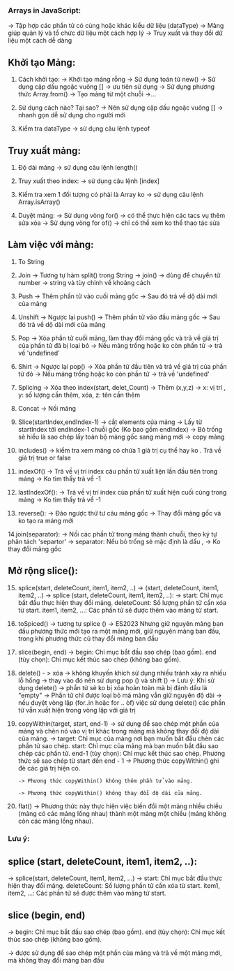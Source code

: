 ### Arrays in JavaScript:

-> Tập hợp các phần tử có cùng hoặc khác kiểu dữ liệu (dataType)
-> Mảng giúp quản lý và tổ chức dữ liệu một cách hợp lý
-> Truy xuất và thay đổi dữ liệu một cách dễ dàng

## Khởi tạo Mảng:

1. Cách khởi tạo:
   -> Khởi tạo mảng rỗng
   -> Sử dụng toán tử new()
   -> Sử dụng cặp dấu ngoặc vuông [] -> ưu tiên sử dụng
   -> Sử dụng phương thức Array.from() -> Tạo mảng từ một chuỗi
   ->...

2. Sử dụng cách nào? Tại sao?
   -> Nên sử dụng cặp dấu ngoặc vuông [] -> nhanh gọn dễ sử dụng cho người mới

3. Kiểm tra dataType
   -> sử dụng câu lệnh typeof

## Truy xuất mảng:

1. Độ dài mảng
   -> sử dụng câu lệnh length()

2. Truy xuất theo index:
   -> sử dụng câu lệnh [index]

3. Kiểm tra xem 1 đối tượng có phải là Array ko
   -> sử dụng câu lệnh Array.isArray()

4. Duyệt mảng:
   -> Sử dụng vòng for() -> có thể thực hiện các tacs vụ thêm sửa xóa
   -> Sử dụng vòng for of() -> chỉ có thể xem ko thể thao tác sửa

<!-- -------------------------------- Array  Method  P1 --------------------- -->

## Làm việc với mảng:

1. To String

2. Join
   -> Tương tự hàm split() trong String
   -> join() -> dùng để chuyển từ number -> string và tùy chỉnh về khoảng cách

3. Push
   -> Thêm phần tử vào cuối mảng gốc
   -> Sau đó trả về dộ dài mới của mảng

4. Unshift
   -> Ngược lại push()
   -> Thêm phần tử vào đầu mảng gốc
   -> Sau đó trả về dộ dài mới của mảng

5. Pop
   -> Xóa phần tử cuối mảng, làm thay đổi mảng gốc và trả về giá trị của phần tử đã bị loại bỏ
   -> Nếu mảng trống hoặc ko còn phần tử -> trả về 'undefined'

6. Shirt
   -> Ngược lại pop()
   -> Xóa phần tử đầu tiên và trả về giá trị của phần tử đó
   -> Nếu mảng trống hoặc ko còn phần tử -> trả về 'undefined'

7. Splicing
   -> Xóa theo index(start, delet_Count)
   -> Thêm (x,y,z) -> x: vị trí , y: số lượng cần thêm, xóa, z: tên cần thêm

8. Concat
   -> Nối mảng

9. Slice(startIndex,endIndex-1)
   -> cắt elements của mảng
   -> Lấy từ startIndex tới endIndex-1 chuỗi gốc (Ko bao gồm endIndex)
   -> Bỏ trống sẻ hiểu là sao chép lấy toàn bộ mảng gốc sang mảng mới
   -> copy mảng

10. includes()
-> kiểm tra xem mảng có chứa 1 giá trị cụ thể hay ko . Trả về giá trị true or false
<!-- -------------------------------- Array  Method  P2 --------------------- -->
11. indexOf()
    -> Trả về vị trí index cảu phần tử xuất liện lần đầu tiên trong mảng
    -> Ko tìm thấy trả về -1

12. lastIndexOf():
    -> Trả về vị trí index của phần tử xuất hiện cuối cùng trong mảng
    -> Ko tìm thấy trả về -1

13. reverse():
    -> Đảo ngược thứ tư cảu mảng gốc
    -> Thay đổi mảng gốc và ko tạo ra mảng mới

14.join(separator):
-> Nối các phần tử trong mảng thành chuỗi, theo ký tự phân tách 'separtor'
-> separator: Nếu bỏ trống sẻ mặc định là dấu ,
-> Ko thay đổi mảng gốc

## Mở rộng slice():

<!-- -------------------------------- Array  Method  P3 --------------------- -->

15. splice(start, deleteCount, item1, item2, ..)
    -> (start, deleteCount, item1, item2, ..)
    -> splice (start, deleteCount, item1, item2, ..):
    -> start: Chỉ mục bắt đầu thực hiện thay đổi mảng.
    deleteCount: Số lượng phần tử cần xóa từ start.
    item1, item2, ...: Các phần tử sẽ được thêm vào mảng từ start.

16. toSpiced()
    -> tương tự splice ()
    -> ES2023 Nhưng giữ nguyên mảng ban đầu phương thức mới tạo ra một mảng mới, giữ nguyên mảng ban đầu, trong khi phương thức cũ thay đổi mảng ban đầu

17. slice(begin, end)
    -> begin: Chỉ mục bắt đầu sao chép (bao gồm).
    end (tùy chọn): Chỉ mục kết thúc sao chép (không bao gồm).

18. delete() - > xóa
    -> không khuyến khích sử dụng nhiều tránh xảy ra nhiều lỗ hổng
    -> thay vào đó nên sử dụng pop () và shift ()
    -> Lưu ý: Khi sử dụng delete()
    -> phần tử sẻ ko bị xóa hoàn toàn mà bị đánh dấu là "empty"
    -> Phần tử chỉ được loại bỏ mà mảng vẫn giữ nguyên độ dài
    -> nếu duyệt vòng lặp (for..in hoặc for .. òf) việc sử dụng delete() các phần tử vẫn xuất hiện trong vòng lặp với giá trị

19. copyWithin(target, start, end-1)
    -> sử dụng để sao chép một phần của mảng và chèn nó vào vị trí khác trong mảng mà không thay đổi độ dài của mảng.
    -> target: Chỉ mục của mảng nơi bạn muốn bắt đầu chèn các phần tử sao chép.
    start: Chỉ mục của mảng mà bạn muốn bắt đầu sao chép các phần tử.
    end-1 (tùy chọn): Chỉ mục kết thúc sao chép. Phương thức sẽ sao chép từ start đến end - 1
    -> Phương thức copyWithin() ghi đè các giá trị hiện có.

        -> Phương thức copyWithin() không thêm phần tử vào mảng.

        -> Phương thức copyWithin() không thay đổi độ dài của mảng.

20. flat()
    -> Phương thức này thực hiện việc biến đổi một mảng nhiều chiều (mảng có các mảng lồng nhau) thành một mảng một chiều (mảng không còn các mảng lồng nhau).

### Lưu ý:

## splice (start, deleteCount, item1, item2, ..):

-> splice(start, deleteCount, item1, item2, ...)
-> start: Chỉ mục bắt đầu thực hiện thay đổi mảng.
deleteCount: Số lượng phần tử cần xóa từ start.
item1, item2, ...: Các phần tử sẽ được thêm vào mảng từ start.

## slice (begin, end)

-> begin: Chỉ mục bắt đầu sao chép (bao gồm).
end (tùy chọn): Chỉ mục kết thúc sao chép (không bao gồm).

-> được sử dụng để sao chép một phần của mảng và trả về một mảng mới, mà không thay đổi mảng ban đầu
